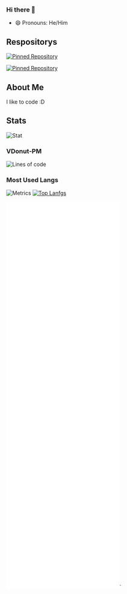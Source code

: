 ### Hi there 👋

- 😄 Pronouns: He/Him

<!--
**AnimalStudioOfficial/AnimalStudioOfficial** is a ✨ _special_ ✨ repository because its `README.md` (this file) appears on your GitHub profile.

Here are some ideas to get you started:

- 🔭 I’m currently working on ...
- 🌱 I’m currently learning ...
- 👯 I’m looking to collaborate on ...
- 🤔 I’m looking for help with ...
- 💬 Ask me about ...
- 📫 How to reach me: ...
- 😄 Pronouns: ...
- ⚡ Fun fact: ...
-->






## Respositorys
[![Pinned Repository](https://github-readme-stats.vercel.app/api/pin/?username=AnimalStudioOfficial&repo=Ava-Chatbot)](https://github.com/AnimalStudioOfficial/Ava-Chatbot)
&nbsp; &nbsp;

[![Pinned Repository](https://github-readme-stats.vercel.app/api/pin/?username=VDonut&repo=VDonut)](https://github.com/VDonut/VDonut)
&nbsp; &nbsp;

<!--
## Fav Langs
[![Fav Lang](https://skillicons.dev/icons?i=cpp,v,c,lua,ruby,cs,python,java)](https://skillicons.dev)
-->

## About Me
I like to code :D


## Stats
![Stat](https://github-stats-alpha.vercel.app/api/?username=MrMidnightOfficial&cc=000&tc=fff&ic=fff&bc=000)

### VDonut-PM
![Lines of code](https://img.shields.io/tokei/lines/github/VDonut/VDonut-PM)

### Most Used Langs
![Metrics](https://metrics.lecoq.io/MrMidnightOfficial?template=classic&languages=1&achievements=1&lines=1&repositories=1&base.indepth=false&base.hireable=false&repositories=100&repositories.batch=100&repositories.forks=false&repositories.affiliations=owner&languages.limit=10&languages.threshold=0%25&languages.other=false&languages.colors=github&languages.sections=most-used&languages.details=bytes-size%2Cpercentage&languages.indepth=false&languages.analysis.timeout=15&languages.categories=markup%2C%20programming&languages.recent.categories=markup%2C%20programming&languages.recent.load=300&languages.recent.days=14&achievements.threshold=C&achievements.secrets=true&achievements.display=detailed&achievements.limit=0&repositories.featured=MrMidnightOfficial%2FVFitNess%2CMrMidnightOfficial%2FShellX&config.timezone=America%2FNew_York)
[![Top Lanfgs](https://github-readme-stats.vercel.app/api/top-langs/?username=AnimalStudioOfficial&langs_count=8)](https://github.com/anuraghazra/github-readme-stats)
<!--[![Top Langs](https://github-readme-stats.vercel.app/api/top-langs/?username=AnimalStudioOfficial&layout=compact)](https://github.com/anuraghazra/github-readme-stats)-->

![](https://github.com/MrMidnightOfficial/MrMidnightOfficial/blob/main/github-metrics.svg)`

<!--
## Baner
![](https://github.com/MrMidnightOfficial/MrMidnightOfficial/blob/main/Untitled.png)`
-->

